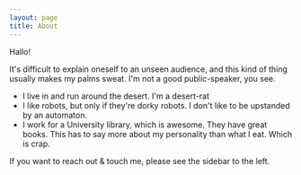 ```yaml
---
layout: page
title: About
---
```


Hallo! 

It's difficult to explain oneself to an unseen audience, and this kind of thing usually makes my palms sweat. I'm not a good public-speaker, you see. 

* I live in and run around the desert. I'm a desert-rat
* I like robots, but only if they're dorky robots. I don't like to be upstanded by an automaton.
* I work for a University library, which is awesome. They have great books. This has to say more about my personality than what I eat. Which is crap.

If you want to reach out & touch me, please see the sidebar to the left. 

